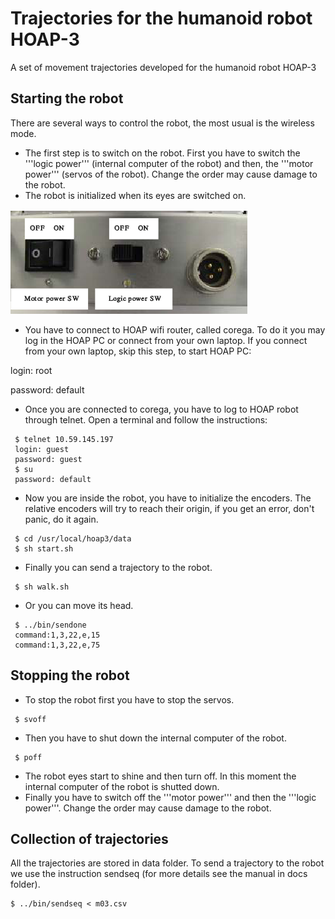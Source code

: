 # Trajectories for the humanoid robot HOAP-3

A set of movement trajectories developed for the humanoid robot HOAP-3

## Starting the robot
There are several ways to control the robot, the most usual is the wireless mode. 

* The first step is to switch on the robot. First you have to switch the '''logic power''' (internal computer of the robot) and then, the '''motor power''' (servos of the robot). Change the order may cause damage to the robot.
* The robot is initialized when its eyes are switched on.

![Power](/img/Power.png)


* You have to connect to HOAP wifi router, called corega. To do it you may log in the HOAP PC or connect from your own laptop. If you connect from your own laptop, skip this step, to start HOAP PC:

 login: root

 password: default

* Once you are connected to corega, you have to log to HOAP robot through telnet. Open a terminal and follow the instructions:

```
 $ telnet 10.59.145.197
 login: guest
 password: guest
 $ su
 password: default
```

* Now you are inside the robot, you have to initialize the encoders. The relative encoders will try to reach their origin, if you get an error, don't panic, do it again.

```
 $ cd /usr/local/hoap3/data
 $ sh start.sh
```

* Finally you can send a trajectory to the robot.

```
 $ sh walk.sh
```

* Or you can move its head.

```
 $ ../bin/sendone
 command:1,3,22,e,15
 command:1,3,22,e,75
```

## Stopping the robot 
* To stop the robot first you have to stop the servos.
```
 $ svoff
```
* Then you have to shut down the internal computer of the robot.
```
 $ poff
```
* The robot eyes start to shine and then turn off. In this moment the internal computer of the robot is shutted down. 
* Finally you have to switch off the '''motor power''' and then the '''logic power'''. Change the order may cause damage to the robot.


## Collection of trajectories 
All the trajectories are stored in data folder. To send a trajectory to the robot we use the instruction sendseq (for more details see the manual in docs folder).
```
$ ../bin/sendseq < m03.csv
```


